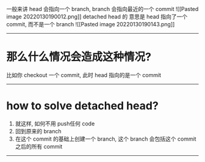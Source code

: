 一般来讲 head 会指向一个 branch, branch 会指向最近的一个 commit 
![[Pasted image 20220130190012.png]]
detached head 的 意思是 head 指向了一个 commit, 而不是一个 branch
![[Pasted image 20220130190143.png]]
___
 # 那么什么情况会造成这种情况?
 比如你 checkout 一个 commit, 此时 head 指向的是一个 commit
 ___
# how to solve detached head?
1. 就这样, 如何不用 push任何 code
2. 回到原来的 branch
3. 在这个 commit 的基础上创建一个 branch, 这个 branch 会包括这个 commit 之后的所有 commit

___
